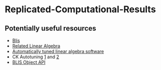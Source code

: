 # Replicated-Computational-Results

## Potentially useful resources
* [Blis](https://github.com/flame/blis)
* [Related Linear Algebra](http://www.ulaff.net/)
* [Automatically tuned linear algebra software](https://www.researchgate.net/publication/2572098_Automatically_Tuned_Linear_Algebra_Software)
* CK Autotuning [1](https://cknowledge.io/report/rpi3-crowd-tuning-2017-interactive/#sec_autotuning) and [2](https://github.com/ctuning/ck/wiki/Compiler-autotuning)
* [BLIS Object API](https://github.com/flame/blis/blob/master/docs/BLISObjectAPI.md)
